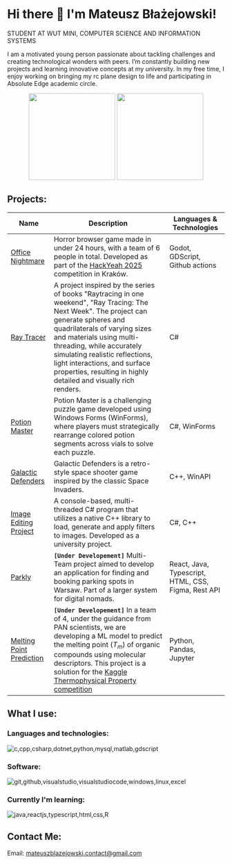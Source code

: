 # Hi there 👋 I'm Mateusz Błażejowski!
STUDENT AT WUT MINI, COMPUTER SCIENCE AND INFORMATION SYSTEMS



I am a motivated young person passionate about tackling challenges and creating technological wonders with peers. I’m constantly building new projects and learning innovative concepts at my university. In my free time, I enjoy working on bringing my rc plane design to life and participating in Absolute Edge academic circle. 


<p align="center">
  <img style="height: 200px; align: center;" src="https://github-readme-stats.vercel.app/api?username=MateuszBlazejowski&theme=vue-dark&show_icons=true&hide_border=true&count_private=true" />
  <img style="height: 200px; align: center;" src="https://github-readme-stats.vercel.app/api/top-langs/?username=MateuszBlazejowski&langs_count=8&theme=vue-dark&show_icons=true&hide_border=true&layout=compact&hide=Jupyter%20Notebook" />
</p>

##  Projects:

|  Name |  Description | Languages & Technologies |
| ------- | ----------- | ------------ |
| [Office Nightmare](https://github.com/Middle-Endian-HackYeah25/OfficeNightmare) | Horror browser game made in under 24 hours, with a team of 6 people in total. Developed as part of the [HackYeah 2025](https://hackyeah.pl/pl/#contact) competition in Kraków. | Godot, GDScript, Github actions|
| [Ray Tracer](https://github.com/MateuszBlazejowski/RayTracer) | A project inspired by the series of books "Raytracing in one weekend", "Ray Tracing: The Next Week". The project can generate spheres and quadrilaterals of varying sizes and materials using multi-threading, while accurately simulating realistic reflections, light interactions, and surface properties, resulting in highly detailed and visually rich renders. | C# |
| [Potion Master](https://github.com/MateuszBlazejowski/PotionMaster) | Potion Master is a challenging puzzle game developed using Windows Forms (WinForms), where players must strategically rearrange colored potion segments across vials to solve each puzzle.  | C#, WinForms |
| [Galactic Defenders](https://github.com/MateuszBlazejowski/GalacticDefenders) | Galactic Defenders is a retro-style space shooter game inspired by the classic Space Invaders. | C++, WinAPI |
| [Image Editing Project](https://github.com/MateuszBlazejowski/Image_Editing_Project) | A console-based, multi-threaded C# program that utilizes a native C++ library to load, generate and apply filters to images. Developed as a university project. | C#, C++ |
| [ Parkly]() | **`[Under Developement]`** Multi-Team project aimed to develop an application for finding and booking parking spots in Warsaw. Part of a larger system for digital nomads. | React, Java, Typescript, HTML, CSS, Figma, Rest API |
| [Melting Point Prediction]() | **`[Under Developement]`** In a team of 4, under the guidance from PAN scientists, we are developing a ML model to predict the melting point ($T_m$) of organic compounds using molecular descriptors. This project is a solution for the [Kaggle Thermophysical Property competition](https://www.kaggle.com/competitions/melting-point/overview) | Python, Pandas, Jupyter|

## What I use:

### Languages and technologies:

![c,cpp,csharp,dotnet,python,mysql,matlab,gdscript](https://skills.syvixor.com/api/icons?raius=25&perline=15&i=c,cpp,csharp,dotnet,python,mysql,matlab,arduino)


### Software:

![git,github,visualstudio,visualstudiocode,windows,linux,excel](https://skills.syvixor.com/api/icons?radius=25&perline=15&i=git,github,visualstudio,visualstudiocode,godot,windows,linux,excel)


### Currently I'm learning:

![java,reactjs,typescript,html,css,R](https://skills.syvixor.com/api/icons?radius=25&perline=15&i=java,reactjs,typescript,html,css,R,docker)


## Contact Me:
Email: mateuszblazejowski.contact@gmail.com
